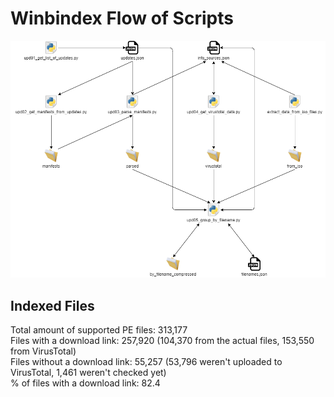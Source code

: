 # Winbindex Flow of Scripts

![winbindex-scripts-flow.png](winbindex-scripts-flow.png)

## Indexed Files

<!--FileStats-->
Total amount of supported PE files: 313,177  
Files with a download link: 257,920 (104,370 from the actual files, 153,550 from VirusTotal)  
Files without a download link: 55,257 (53,796 weren't uploaded to VirusTotal, 1,461 weren't checked yet)  
% of files with a download link: 82.4  
<!--/FileStats-->
